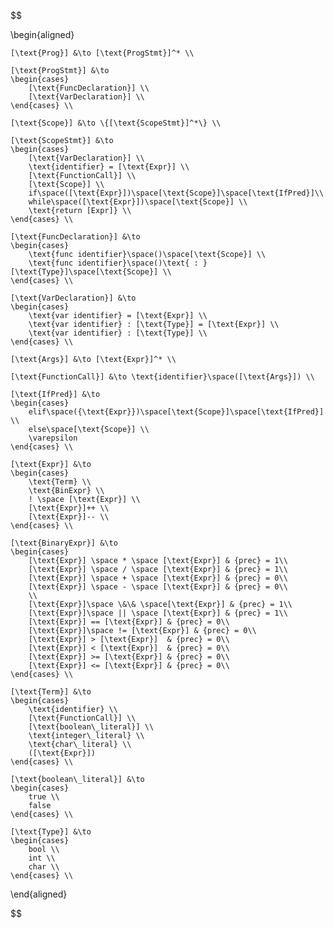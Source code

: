 $$

\begin{aligned}

    [\text{Prog}] &\to [\text{ProgStmt}]^* \\

    [\text{ProgStmt}] &\to
    \begin{cases}
        [\text{FuncDeclaration}] \\
        [\text{VarDeclaration}] \\
    \end{cases} \\
    
    [\text{Scope}] &\to \{[\text{ScopeStmt}]^*\} \\

    [\text{ScopeStmt}] &\to
    \begin{cases}
        [\text{VarDeclaration}] \\
        \text{identifier} = [\text{Expr}] \\
        [\text{FunctionCall}] \\
        [\text{Scope}] \\
        if\space([\text{Expr}])\space[\text{Scope}]\space[\text{IfPred}]\\
        while\space([\text{Expr}])\space[\text{Scope}] \\
        \text{return [Expr]} \\
    \end{cases} \\

    [\text{FuncDeclaration}] &\to
    \begin{cases}
        \text{func identifier}\space()\space[\text{Scope}] \\
        \text{func identifier}\space()\text{ : }[\text{Type}]\space[\text{Scope}] \\
    \end{cases} \\

    [\text{VarDeclaration}] &\to
    \begin{cases}
        \text{var identifier} = [\text{Expr}] \\
        \text{var identifier} : [\text{Type}] = [\text{Expr}] \\
        \text{var identifier} : [\text{Type}] \\
    \end{cases} \\

    [\text{Args}] &\to [\text{Expr}]^* \\

    [\text{FunctionCall}] &\to \text{identifier}\space([\text{Args}]) \\

    [\text{IfPred}] &\to
    \begin{cases}
        elif\space({\text{Expr}})\space[\text{Scope}]\space[\text{IfPred}] \\
        else\space[\text{Scope}] \\
        \varepsilon
    \end{cases} \\

    [\text{Expr}] &\to 
    \begin{cases}
        \text{Term} \\
        \text{BinExpr} \\
        ! \space [\text{Expr}] \\
        [\text{Expr}]++ \\
        [\text{Expr}]-- \\
    \end{cases} \\

    [\text{BinaryExpr}] &\to
    \begin{cases}
        [\text{Expr}] \space * \space [\text{Expr}] & {prec} = 1\\
        [\text{Expr}] \space / \space [\text{Expr}] & {prec} = 1\\
        [\text{Expr}] \space + \space [\text{Expr}] & {prec} = 0\\
        [\text{Expr}] \space - \space [\text{Expr}] & {prec} = 0\\
        \\
        [\text{Expr}]\space \&\& \space[\text{Expr}] & {prec} = 1\\
        [\text{Expr}]\space || \space [\text{Expr}] & {prec} = 1\\
        [\text{Expr}] == [\text{Expr}] & {prec} = 0\\
        [\text{Expr}]\space != [\text{Expr}] & {prec} = 0\\
        [\text{Expr}] > [\text{Expr}]  & {prec} = 0\\
        [\text{Expr}] < [\text{Expr}]  & {prec} = 0\\
        [\text{Expr}] >= [\text{Expr}] & {prec} = 0\\
        [\text{Expr}] <= [\text{Expr}] & {prec} = 0\\
    \end{cases} \\

    [\text{Term}] &\to 
    \begin{cases}
        \text{identifier} \\
        [\text{FunctionCall}] \\
        [\text{boolean\_literal}] \\
        \text{integer\_literal} \\
        \text{char\_literal} \\
        ([\text{Expr}])
    \end{cases} \\

    [\text{boolean\_literal}] &\to
    \begin{cases}
        true \\
        false
    \end{cases} \\

    [\text{Type}] &\to
    \begin{cases}
        bool \\
        int \\
        char \\
    \end{cases} \\

\end{aligned}

$$